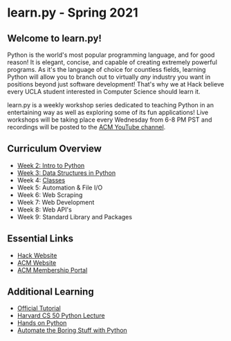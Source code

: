 # learn<span>.</span>py - Spring 2021

## Welcome to learn<span>.</span>py!

Python is the world's most popular programming language, and for good reason! It is elegant, concise, and capable of creating extremely powerful programs. As it's the language of choice for countless fields, learning Python will allow you to branch out to virtually *any* industry you want in positions beyond just software development! That's why we at Hack believe every UCLA student interested in Computer Science should learn it. 

learn<span>.</span>py is a weekly workshop series dedicated to teaching Python in an entertaining way as well as exploring some of its fun applications! Live workshops will be taking place every Wednesday from 6-8 PM PST and recordings will be posted to the [ACM YouTube channel](https://www.youtube.com/channel/UCwTqwgA4thysNbB2kNYsCIw). 

## Curriculum Overview

- [Week 2: Intro to Python](https://github.com/uclaacm/learn.py-s21/tree/main/session-1-intro-to-python) 
- [Week 3: Data Structures in Python](https://github.com/uclaacm/learn.py-s21/tree/main/session-2-data-structures) 
- Week 4: [Classes](https://github.com/uclaacm/learn.py-s21/tree/main/session-3-classes-and-inheritance)
- Week 5: Automation & File I/O
- Week 6: Web Scraping
- Week 7: Web Development
- Week 8: Web API's
- Week 9: Standard Library and Packages

## Essential Links

- [Hack Website](https://hack.uclaacm.com/)
- [ACM Website](https://www.uclaacm.com/)
- [ACM Membership Portal](https://members.uclaacm.com/)

## Additional Learning
- [Official Tutorial](https://docs.python.org/3/tutorial/)
- [Harvard CS 50 Python Lecture](https://www.youtube.com/watch?v=ZEQh45W_UDo)
- [Hands on Python](http://anh.cs.luc.edu/python/hands-on/3.1/Hands-onPythonTutorial.pdf)
- [Automate the Boring Stuff with Python](https://automatetheboringstuff.com/)
